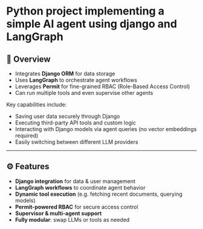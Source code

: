 # Python project implementing a simple AI agent using django and LangGraph

## 🧠 Overview

- Integrates **Django ORM** for data storage  
- Uses **LangGraph** to orchestrate agent workflows  
- Leverages **Permit** for fine-grained RBAC (Role-Based Access Control)  
- Can run multiple tools and even supervise other agents  


Key capabilities include:

- Saving user data securely through Django  
- Executing third-party API tools and custom logic  
- Interacting with Django models via agent queries (no vector embeddings required)  
- Easily switching between different LLM providers  
 
---

## ⚙️ Features

- **Django integration** for data & user management  
- **LangGraph workflows** to coordinate agent behavior  
- **Dynamic tool execution** (e.g. fetching recent documents, querying models)  
- **Permit-powered RBAC** for secure access control  
- **Supervisor & multi-agent support**  
- **Fully modular**: swap LLMs or tools as needed  
